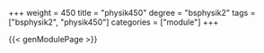 +++
weight = 450
title = "physik450"
degree = "bsphysik2"
tags = ["bsphysik2", "physik450"]
categories = ["module"]
+++

{{< genModulePage >}}
